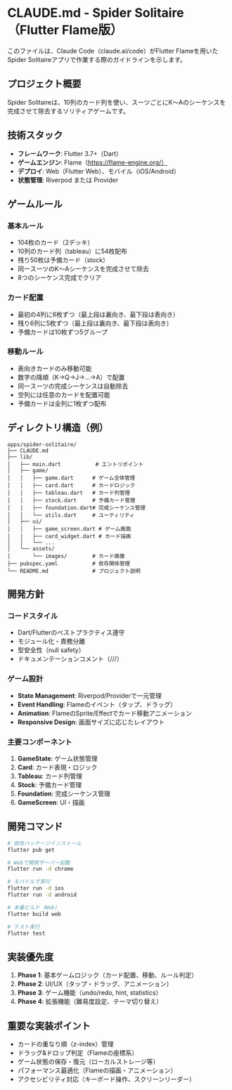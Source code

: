 
# CLAUDE.md - Spider Solitaire（Flutter Flame版）

このファイルは、Claude Code（claude.ai/code）がFlutter Flameを用いたSpider Solitaireアプリで作業する際のガイドラインを示します。

## プロジェクト概要

Spider Solitaireは、10列のカード列を使い、スーツごとにK〜Aのシーケンスを完成させて除去するソリティアゲームです。

## 技術スタック

- **フレームワーク**: Flutter 3.7+（Dart）
- **ゲームエンジン**: Flame（https://flame-engine.org/）
- **デプロイ**: Web（Flutter Web）、モバイル（iOS/Android）
- **状態管理**: Riverpod または Provider

## ゲームルール

### 基本ルール
- 104枚のカード（2デッキ）
- 10列のカード列（tableau）に54枚配布
- 残り50枚は予備カード（stock）
- 同一スーツのK〜Aシーケンスを完成させて除去
- 8つのシーケンス完成でクリア

### カード配置
- 最初の4列に6枚ずつ（最上段は裏向き、最下段は表向き）
- 残り6列に5枚ずつ（最上段は裏向き、最下段は表向き）
- 予備カードは10枚ずつ5グループ

### 移動ルール
- 表向きカードのみ移動可能
- 数字の降順（K→Q→J→...→A）で配置
- 同一スーツの完成シーケンスは自動除去
- 空列には任意のカードを配置可能
- 予備カードは全列に1枚ずつ配布

## ディレクトリ構造（例）

```
apps/spider-solitaire/
├── CLAUDE.md
├── lib/
│   ├── main.dart           # エントリポイント
│   ├── game/
│   │   ├── game.dart      # ゲーム全体管理
│   │   ├── card.dart      # カードロジック
│   │   ├── tableau.dart   # カード列管理
│   │   ├── stock.dart     # 予備カード管理
│   │   ├── foundation.dart# 完成シーケンス管理
│   │   └── utils.dart     # ユーティリティ
│   ├── ui/
│   │   ├── game_screen.dart # ゲーム画面
│   │   ├── card_widget.dart # カード描画
│   │   └── ...
│   └── assets/
│       └── images/        # カード画像
├── pubspec.yaml           # 依存関係管理
└── README.md              # プロジェクト説明
```

## 開発方針

### コードスタイル
- Dart/Flutterのベストプラクティス遵守
- モジュール化・責務分離
- 型安全性（null safety）
- ドキュメンテーションコメント（///）

### ゲーム設計
- **State Management**: Riverpod/Providerで一元管理
- **Event Handling**: Flameのイベント（タップ、ドラッグ）
- **Animation**: FlameのSprite/Effectでカード移動アニメーション
- **Responsive Design**: 画面サイズに応じたレイアウト

### 主要コンポーネント
1. **GameState**: ゲーム状態管理
2. **Card**: カード表現・ロジック
3. **Tableau**: カード列管理
4. **Stock**: 予備カード管理
5. **Foundation**: 完成シーケンス管理
6. **GameScreen**: UI・描画

## 開発コマンド

```bash
# 依存パッケージインストール
flutter pub get

# Webで開発サーバー起動
flutter run -d chrome

# モバイルで実行
flutter run -d ios
flutter run -d android

# 本番ビルド（Web）
flutter build web

# テスト実行
flutter test
```

## 実装優先度

1. **Phase 1**: 基本ゲームロジック（カード配置、移動、ルール判定）
2. **Phase 2**: UI/UX（タップ・ドラッグ、アニメーション）
3. **Phase 3**: ゲーム機能（undo/redo, hint, statistics）
4. **Phase 4**: 拡張機能（難易度設定、テーマ切り替え）

## 重要な実装ポイント

- カードの重なり順（z-index）管理
- ドラッグ&ドロップ判定（Flameの座標系）
- ゲーム状態の保存・復元（ローカルストレージ等）
- パフォーマンス最適化（Flameの描画・アニメーション）
- アクセシビリティ対応（キーボード操作、スクリーンリーダー）